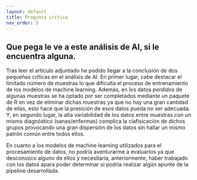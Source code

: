 ```yaml
---
layout: default
title: Pregunta crítica
nav_order: 5
---
```


## Que pega le ve a este análisis de AI, si le encuentra alguna. 




Tras leer el artículo adjuntado he podido llegar a la conclusión de dos pequeñas críticas en el análisis de AI. En primer lugar, cabe destacar el limitado número de muestras lo que dificulta el proceso de entrenamiento de los modelos de machine learning. Además, en los datos _perdidos_ de algunas muestras se ha optado por ser completados mediante un paquete de R en vez de eliminar dichas muestras ya que no hay una gran cantidad de ellas, esto hace que la presición de esos datos pueda no ser adecuada. Y, en segundo lugar, la alta variabilidad de los datos entre muestras con un mismo diagnóstico (sanas/enfermas) complica la clafisicación de dichos grupos provocando una gran dispersión de los datos sin hallar un mismo patrón común entre todos ellos.

En cuanto a los modelos de machine learning utilizados para el procesamiento de datos, no podría aventurarme a evaluarlos ya que desconozco alguno de ellos y necesitaría, anteriormente, haber trabajado con los datos apara poder determinar si podría realizar algún apunte de la pipeline desarrollada.
